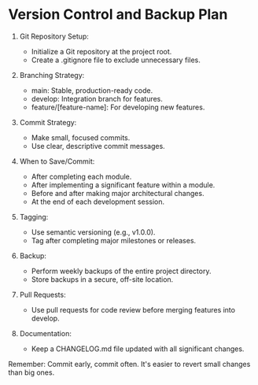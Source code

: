 # Version Control and Backup Plan

1. Git Repository Setup:
   - Initialize a Git repository at the project root.
   - Create a .gitignore file to exclude unnecessary files.

2. Branching Strategy:
   - main: Stable, production-ready code.
   - develop: Integration branch for features.
   - feature/[feature-name]: For developing new features.

3. Commit Strategy:
   - Make small, focused commits.
   - Use clear, descriptive commit messages.

4. When to Save/Commit:
   - After completing each module.
   - After implementing a significant feature within a module.
   - Before and after making major architectural changes.
   - At the end of each development session.

5. Tagging:
   - Use semantic versioning (e.g., v1.0.0).
   - Tag after completing major milestones or releases.

6. Backup:
   - Perform weekly backups of the entire project directory.
   - Store backups in a secure, off-site location.

7. Pull Requests:
   - Use pull requests for code review before merging features into develop.

8. Documentation:
   - Keep a CHANGELOG.md file updated with all significant changes.

Remember: Commit early, commit often. It's easier to revert small changes than big ones.
